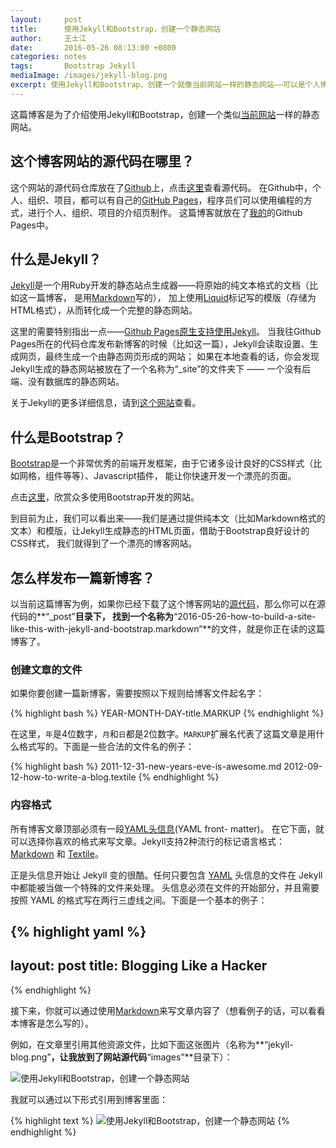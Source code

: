 ```yaml
---
layout:     post
title:      使用Jekyll和Bootstrap，创建一个静态网站
author:     王士江
date:       2016-05-26 08:13:00 +0800
categories: notes
tags:       Bootstrap Jekyll
mediaImage: /images/jekyll-blog.png
excerpt: 使用Jekyll和Bootstrap，创建一个就像当前网站一样的静态网站——可以是个人博客、项目介绍、学习笔记等等。
---
```


这篇博客是为了介绍使用Jekyll和Bootstrap，创建一个类似[当前网站]({{site.url}})一样的静态网站。

## 这个博客网站的源代码在哪里？

这个网站的源代码仓库放在了[Github](http://github.com/)上，点击[这里]({{site.repository}})查看源代码。
在Github中，个人、组织、项目，都可以有自己的[GitHub Pages](https://pages.github.com)，程序员们可以使用编程的方式，进行个人、组织、项目的介绍页制作。
这篇博客就放在了[我的](http://github.com/wongjohn/)的Github Pages中。

## 什么是Jekyll？

[Jekyll](http://jekyll.bootcss.com/)是一个用Ruby开发的静态站点生成器——将原始的纯文本格式的文档（比如这一篇博客，
是用[Markdown](https://daringfireball.net/projects/markdown/)写的），
加上使用[Liquid](https://github.com/Shopify/liquid/wiki)标记写的模版（存储为HTML格式），从而转化成一个完整的静态网站。

这里的需要特别指出一点——[Github Pages原生支持使用Jekyll](https://help.github.com/articles/about-github-pages-and-jekyll/)。
当我往Github Pages所在的代码仓库发布新博客的时候（比如这一篇），Jekyll会读取设置、生成网页，最终生成一个由静态网页形成的网站；
如果在本地查看的话，你会发现Jekyll生成的静态网站被放在了一个名称为“_site”的文件夹下 —— 一个没有后端、没有数据库的静态网站。

关于Jekyll的更多详细信息，请到[这个网站](http://jekyll.bootcss.com/)查看。

## 什么是Bootstrap？

[Bootstrap](http://www.bootcss.com/)是一个非常优秀的前端开发框架，由于它诸多设计良好的CSS样式（比如网格，组件等等）、Javascript插件，
能让你快速开发一个漂亮的页面。

点击[这里](http://expo.bootcss.com/)，欣赏众多使用Bootstrap开发的网站。

到目前为止，我们可以看出来——我们是通过提供纯本文（比如Markdown格式的文本）和模版，让Jekyll生成静态的HTML页面，借助于Bootstrap良好设计的CSS样式，
我们就得到了一个漂亮的博客网站。

## 怎么样发布一篇新博客？

以当前这篇博客为例，如果你已经下载了这个博客网站的[源代码]({{site.repository}})，那么你可以在源代码的**“_post”**目录下，
找到一个名称为**“2016-05-26-how-to-build-a-site-like-this-with-jekyll-and-bootstrap.markdown”**的文件，就是你正在读的这篇博客了。

### 创建文章的文件

如果你要创建一篇新博客，需要按照以下规则给博客文件起名字：

{% highlight bash %}
YEAR-MONTH-DAY-title.MARKUP
{% endhighlight %}

在这里，`年`是4位数字，`月`和`日`都是2位数字。`MARKUP`扩展名代表了这篇文章是用什么格式写的。下面是一些合法的文件名的例子：

{% highlight bash %}
2011-12-31-new-years-eve-is-awesome.md
2012-09-12-how-to-write-a-blog.textile
{% endhighlight %}

### 内容格式

所有博客文章顶部必须有一段[YAML头信息](http://jekyll.bootcss.com/docs/frontmatter/)(YAML front- matter)。
在它下面，就可以选择你喜欢的格式来写文章。Jekyll支持2种流行的标记语言格式：
[Markdown](http://daringfireball.net/projects/markdown/) 和 [Textile](http://textile.sitemonks.com/)。 

正是头信息开始让 Jekyll 变的很酷。任何只要包含 [YAML](http://yaml.org/) 头信息的文件在 Jekyll 中都能被当做一个特殊的文件来处理。
头信息必须在文件的开始部分，并且需要按照 YAML 的格式写在两行三虚线之间。下面是一个基本的例子：

{% highlight yaml %}
---
layout: post
title: Blogging Like a Hacker
---
{% endhighlight %}

接下来，你就可以通过使用[Markdown](https://daringfireball.net/projects/markdown/)来写文章内容了（想看例子的话，可以看看本博客是怎么写的）。

例如，在文章里引用其他资源文件，比如下面这张图片（名称为**“jekyll-blog.png”**，让我放到了网站源代码**“images”**目录下）：

![使用Jekyll和Bootstrap，创建一个静态网站](/images/jekyll-blog.png)

我就可以通过以下形式引用到博客里面：

{% highlight text %}
![使用Jekyll和Bootstrap，创建一个静态网站](/images/jekyll-blog.png)
{% endhighlight %}
